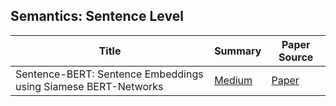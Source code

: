 ## Semantics: Sentence Level

| Title | Summary | Paper Source |
| ----- | ------- | ----- |
| Sentence-BERT: Sentence Embeddings using Siamese BERT-Networks | [Medium](https://medium.com/analytics-vidhya/tl-dr-sentencebert-8dec326daf4e) | [Paper](https://arxiv.org/abs/1908.10084) |
